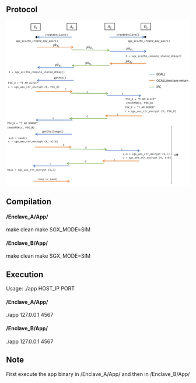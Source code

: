 ## Protocol

![image](https://github.com/benjamin-fischer/intel-sgx-enclave-protocol/blob/main/Protocol.PNG)

## Compilation

#### /Enclave_A/App/

make clean
make SGX_MODE=SIM

#### /Enclave_B/App/

make clean
make SGX_MODE=SIM

## Execution

Usage: ./app HOST_IP PORT

#### /Enclave_A/App/

./app 127.0.0.1 4567

#### /Enclave_B/App/

./app 127.0.0.1 4567

## Note

First execute the app binary in /Enclave_A/App/ and then in /Enclave_B/App/
